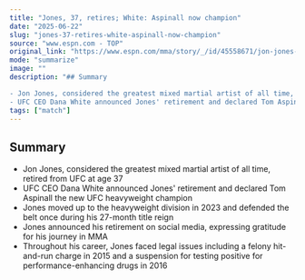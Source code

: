 ```yaml
---
title: "Jones, 37, retires; White: Aspinall now champion"
date: "2025-06-22"
slug: "jones-37-retires-white-aspinall-now-champion"
source: "www.espn.com - TOP"
original_link: "https://www.espn.com/mma/story/_/id/45558671/jon-jones-retires-competition-ufc-ceo-dana-white-says"
mode: "summarize"
image: ""
description: "## Summary

- Jon Jones, considered the greatest mixed martial artist of all time, retired from UFC at age 37
- UFC CEO Dana White announced Jones' retirement and declared Tom Aspinall the new UFC hea"
tags: ["match"]
---
```


## Summary

- Jon Jones, considered the greatest mixed martial artist of all time, retired from UFC at age 37
- UFC CEO Dana White announced Jones' retirement and declared Tom Aspinall the new UFC heavyweight champion
- Jones moved up to the heavyweight division in 2023 and defended the belt once during his 27-month title reign
- Jones announced his retirement on social media, expressing gratitude for his journey in MMA
- Throughout his career, Jones faced legal issues including a felony hit-and-run charge in 2015 and a suspension for testing positive for performance-enhancing drugs in 2016